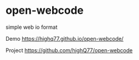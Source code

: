 # open-webcode
simple web io format 

Demo
https://highq77.github.io/open-webcode/

Project
https://github.com/highQ77/open-webcode

